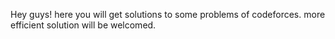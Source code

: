 Hey guys!
here you will get solutions to some problems of codeforces.
more efficient solution will be welcomed.
